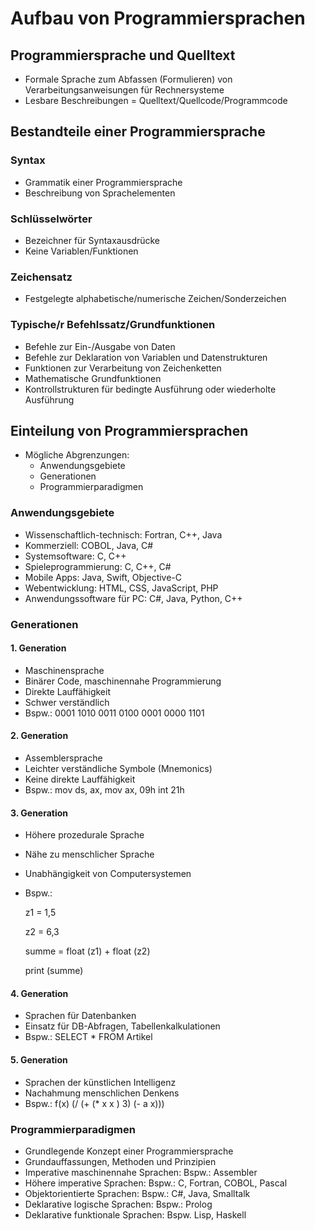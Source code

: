 # Aufbau von Programmiersprachen

## Programmiersprache und Quelltext
- Formale Sprache zum Abfassen (Formulieren) von Verarbeitungsanweisungen für Rechnersysteme
- Lesbare Beschreibungen = Quelltext/Quellcode/Programmcode

## Bestandteile einer Programmiersprache

### Syntax
- Grammatik einer Programmiersprache
- Beschreibung von Sprachelementen

### Schlüsselwörter
- Bezeichner für Syntaxausdrücke
- Keine Variablen/Funktionen

### Zeichensatz
- Festgelegte alphabetische/numerische Zeichen/Sonderzeichen

### Typische/r Befehlssatz/Grundfunktionen
- Befehle zur Ein-/Ausgabe von Daten
- Befehle zur Deklaration von Variablen und Datenstrukturen
- Funktionen zur Verarbeitung von Zeichenketten
- Mathematische Grundfunktionen
- Kontrollstrukturen für bedingte Ausführung oder wiederholte Ausführung

## Einteilung von Programmiersprachen
- Mögliche Abgrenzungen:
  - Anwendungsgebiete
  - Generationen
  - Programmierparadigmen
 
### Anwendungsgebiete
- Wissenschaftlich-technisch: Fortran, C++, Java
- Kommerziell: COBOL, Java, C#
- Systemsoftware: C, C++
- Spieleprogrammierung: C, C++, C#
- Mobile Apps: Java, Swift, Objective-C
- Webentwicklung: HTML, CSS, JavaScript, PHP
- Anwendungssoftware für PC: C#, Java, Python, C++

### Generationen

#### 1. Generation
- Maschinensprache
- Binärer Code, maschinennahe Programmierung
- Direkte Lauffähigkeit
- Schwer verständlich
- Bspw.: 0001 1010 0011 0100 0001 0000 1101

#### 2. Generation
- Assemblersprache
- Leichter verständliche Symbole (Mnemonics)
- Keine direkte Lauffähigkeit
- Bspw.: mov ds, ax, mov ax, 09h int 21h

#### 3. Generation
- Höhere prozedurale Sprache
- Nähe zu menschlicher Sprache
- Unabhängigkeit von Computersystemen
- Bspw.:

  z1 = 1,5
  
  z2 = 6,3

  summe = float (z1) + float (z2)

  print (summe)

#### 4. Generation
- Sprachen für Datenbanken
- Einsatz für DB-Abfragen, Tabellenkalkulationen
- Bspw.: SELECT * FROM Artikel

#### 5. Generation
- Sprachen der künstlichen Intelligenz
- Nachahmung menschlichen Denkens
- Bspw.:
  f(x) (/
    (+ (* x x ) 3)
    (- a x)))

### Programmierparadigmen
- Grundlegende Konzept einer Programmiersprache
- Grundauffassungen, Methoden und Prinzipien
- Imperative maschinennahe Sprachen: Bspw.: Assembler
- Höhere imperative Sprachen: Bspw.: C, Fortran, COBOL, Pascal
- Objektorientierte Sprachen: Bspw.: C#, Java, Smalltalk
- Deklarative logische Sprachen: Bspw.: Prolog
- Deklarative funktionale Sprachen: Bspw. Lisp, Haskell
